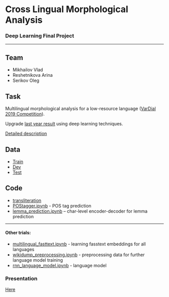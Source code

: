 # Cross Lingual Morphological Analysis
### Deep Learning Final Project

---

## Team

- Mikhailov Vlad
- Reshetnikova Arina
- Serikov Oleg

## Task

Multilingual morphological analysis for a low-resource language ([VarDial 2019 Competition](https://github.com/ftyers/vardial-shared-task)).

Upgrade [last year result](https://www.aclweb.org/anthology/W19-1415.pdf) using deep learning techniques.

[Detailed description](https://docs.google.com/document/d/1iVaGEvkJm2wbELNv74AJYCofToSNaSOc2fWlrMY8xfw/edit#heading=h.p7fj7q5ek1cq)

## Data

- [Train](https://github.com/ftyers/vardial-shared-task/blob/master/train/trk-uncovered)
- [Dev](https://github.com/ftyers/vardial-shared-task/blob/master/dev/trk-uncovered)
- [Test](https://github.com/ftyers/vardial-shared-task/blob/master/test/trk-uncovered)

## Code

* [transliteration](https://github.com/HSE-CROSS-LING-DL/transliteration-tur)
* [POStagger.ipynb](POStagger.ipynb) - POS tag prediction
* [lemma_prediction.ipynb](lemma_prediction.ipynb) – char-level encoder-decoder for lemma prediction
---
#### Other trials:
* [multilingual_fasttext.ipynb](multilingual_fasttext.ipynb) - learning fasstext embeddings for all languages
* [wikidump_preprocessing.ipynb](wikidump_preprocessing) - preprocessing data for further language model training
* [rnn_language_model.ipynb](rnn_language_model.ipynb) - language model

### Presentation
[Here](https://docs.google.com/presentation/d/1BsMvcf_Irg1cm1ITF-c1RklAlF0tzvXRw8NpJbARCrU/edit#slide=id.g6cc047a59b_0_60)
